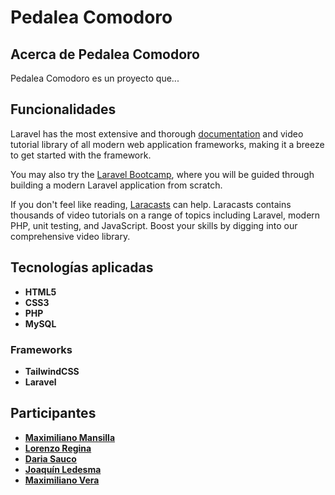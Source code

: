 # Pedalea Comodoro

## Acerca de Pedalea Comodoro

Pedalea Comodoro es un proyecto que...

## Funcionalidades

Laravel has the most extensive and thorough [documentation](https://laravel.com/docs) and video tutorial library of all modern web application frameworks, making it a breeze to get started with the framework.

You may also try the [Laravel Bootcamp](https://bootcamp.laravel.com), where you will be guided through building a modern Laravel application from scratch.

If you don't feel like reading, [Laracasts](https://laracasts.com) can help. Laracasts contains thousands of video tutorials on a range of topics including Laravel, modern PHP, unit testing, and JavaScript. Boost your skills by digging into our comprehensive video library.

## Tecnologías aplicadas 
<!-- ¿Poner logos después? -->

- **HTML5**
- **CSS3**
- **PHP**
- **MySQL**

### Frameworks

- **TailwindCSS**
- **Laravel**

## Participantes
- **[Maximiliano Mansilla]()**
- **[Lorenzo Regina]()**
- **[Daria Sauco](https://github.com/dariadevc)**
- **[Joaquín Ledesma]()**
- **[Maximiliano Vera]()**
